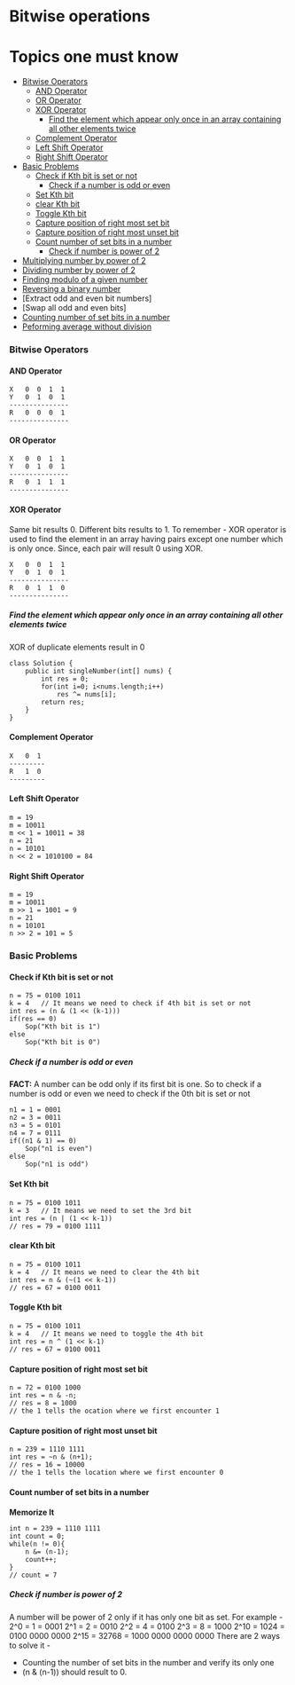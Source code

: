 # Bitwise operations
Topics one must know
=====================
- [Bitwise Operators](#bitwise-operators)
    - [AND Operator](#and-operator)
    - [OR Operator](#or-operator)
    - [XOR Operator](#xor-operator)
        - [Find the element which appear only once in an array containing all other elements twice](#find-the-element)
    - [Complement Operator](#complement-operator)
    - [Left Shift Operator](#left-shift-operator)
    - [Right Shift Operator](#right-shift-operator)
- [Basic Problems](#basic-problems)
    - [Check if Kth bit is set or not](#check-if-kth-bit-is-set-or-not)
        - [Check if a number is odd or even](#check-if-a-number-is-odd-or-even)
    - [Set Kth bit](#set-kth-bit)
    - [clear Kth bit](#clear-kth-bit)
    - [Toggle Kth bit](#toggle-kth-bit)
    - [Capture position of right most set bit](#capture-position-of-right-most-set-bit)
    - [Capture position of right most unset bit](#capture-position-of-right-most-unset-bit)
    - [Count number of set bits in a number](#count-number-of-set-bits-in-a-number)
        - [Check if number is power of 2](#check-if-number-is-power-of-2)
- [Multiplying number by power of 2](#multiplying-number-by-power-of-2)
- [Dividing number by power of 2](#dividing-number-by-power-of-2)
- [Finding modulo of a given number](#finding-modulo-of-given-number)
- [Reversing a binary number](#reversing-a-binary-number)
- [Extract odd and even bit numbers]
- [Swap all odd and even bits]
- [Counting number of set bits in a number](#counting-number-of-set-bits-in-a-number)
- [Peforming average without division](#performing-average-without-divison)

### Bitwise Operators
#### AND Operator
```
X   0  0  1  1
Y   0  1  0  1
---------------
R   0  0  0  1
---------------
```

#### OR Operator
```
X   0  0  1  1
Y   0  1  0  1
---------------
R   0  1  1  1
---------------
```

#### XOR Operator
Same bit results 0.
Different bits results to 1.
To remember - XOR operator is used to find the element in an array having pairs except one number which is only once. Since, each pair will result 0 using XOR.
```
X   0  0  1  1
Y   0  1  0  1
---------------
R   0  1  1  0
---------------
```
##### Find the element which appear only once in an array containing all other elements twice
XOR of duplicate elements result in 0
```
class Solution {
    public int singleNumber(int[] nums) {
        int res = 0;
        for(int i=0; i<nums.length;i++)
            res ^= nums[i];
        return res;
    }
}
```
#### Complement Operator
```
X   0  1
---------
R   1  0
---------
```
#### Left Shift Operator
```
m = 19
m = 10011
m << 1 = 10011 = 38
n = 21
n = 10101
n << 2 = 1010100 = 84
```
#### Right Shift Operator
```
m = 19
m = 10011
m >> 1 = 1001 = 9
n = 21
n = 10101
n >> 2 = 101 = 5
```
### Basic Problems
#### Check if Kth bit is set or not
```
n = 75 = 0100 1011
k = 4   // It means we need to check if 4th bit is set or not
int res = (n & (1 << (k-1)))
if(res == 0)
    Sop("Kth bit is 1")
else
    Sop("Kth bit is 0")
```
##### Check if a number is odd or even
**FACT:** A number can be odd only if its first bit is one.
So to check if a number is odd or even we need to check if the 0th bit is set or not
```
n1 = 1 = 0001
n2 = 3 = 0011
n3 = 5 = 0101
n4 = 7 = 0111
if((n1 & 1) == 0)
    Sop("n1 is even")
else
    Sop("n1 is odd")
``` 
#### Set Kth bit
```
n = 75 = 0100 1011
k = 3   // It means we need to set the 3rd bit
int res = (n | (1 << k-1))
// res = 79 = 0100 1111
```
#### clear Kth bit
```
n = 75 = 0100 1011
k = 4   // It means we need to clear the 4th bit
int res = n & (~(1 << k-1))
// res = 67 = 0100 0011
```
#### Toggle Kth bit
```
n = 75 = 0100 1011
k = 4   // It means we need to toggle the 4th bit
int res = n ^ (1 << k-1)
// res = 67 = 0100 0011
```
#### Capture position of right most set bit
```
n = 72 = 0100 1000
int res = n & -n;
// res = 8 = 1000 
// the 1 tells the ocation where we first encounter 1
```
#### Capture position of right most unset bit
```
n = 239 = 1110 1111
int res = ~n & (n+1);
// res = 16 = 10000
// the 1 tells the location where we first encounter 0
```
#### Count number of set bits in a number
**Memorize It**
```
int n = 239 = 1110 1111
int count = 0;
while(n != 0){
    n &= (n-1);
    count++;
}
// count = 7
```
##### Check if number is power of 2
A number will be power of 2 only if it has only one bit as set.
For example - 
2^0 = 1 = 0001
2^1 = 2 = 0010
2^2 = 4 = 0100
2^3 = 8 = 1000
2^10 = 1024  = 0100 0000 0000
2^15 = 32768 = 1000 0000 0000 0000
There are 2 ways to solve it - 
* Counting the number of set bits in the number and verify its only one
* (n & (n-1)) should result to 0.
